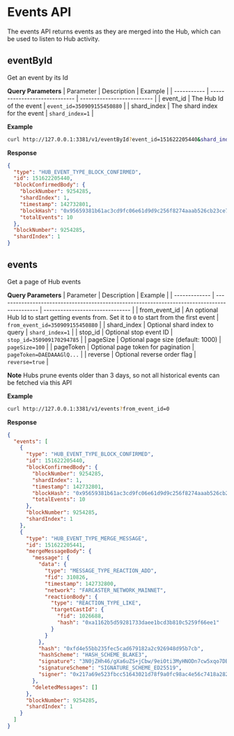 # Events API

The events API returns events as they are merged into the Hub, which can be used to listen to Hub activity.

## eventById

Get an event by its Id

**Query Parameters**
| Parameter   | Description                   | Example                    |
| ----------- | ----------------------------- | -------------------------- |
| event_id    | The Hub Id of the event       | `event_id=350909155450880` |
| shard_index | The shard index for the event | `shard_index=1`            |

**Example**

```bash
curl http://127.0.0.1:3381/v1/eventById?event_id=151622205440&shard_index=1

```

**Response**

```json
{
  "type": "HUB_EVENT_TYPE_BLOCK_CONFIRMED",
  "id": 151622205440,
  "blockConfirmedBody": {
    "blockNumber": 9254285,
    "shardIndex": 1,
    "timestamp": 142732801,
    "blockHash": "0x95659381b61ac3cd9fc06e61d9d9c256f8274aaab526cb23ce72856c2017f721",
    "totalEvents": 10
  },
  "blockNumber": 9254285,
  "shardIndex": 1
}
```

## events

Get a page of Hub events

**Query Parameters**
| Parameter     | Description                                                                                  | Example                         |
| ------------- | -------------------------------------------------------------------------------------------- | ------------------------------- |
| from_event_id | An optional Hub Id to start getting events from. Set it to `0` to start from the first event | `from_event_id=350909155450880` |
| shard_index   | Optional shard index to query                                                                | `shard_index=1`                 |
| stop_id       | Optional stop event ID                                                                       | `stop_id=350909170294785`       |
| pageSize      | Optional page size (default: 1000)                                                           | `pageSize=100`                  |
| pageToken     | Optional page token for pagination                                                           | `pageToken=DAEDAAAGlQ...`       |
| reverse       | Optional reverse order flag                                                                  | `reverse=true`                  |

**Note**
Hubs prune events older than 3 days, so not all historical events can be fetched via this API

**Example**

```bash
curl http://127.0.0.1:3381/v1/events?from_event_id=0

```

**Response**

```json
{
  "events": [
    {
      "type": "HUB_EVENT_TYPE_BLOCK_CONFIRMED",
      "id": 151622205440,
      "blockConfirmedBody": {
        "blockNumber": 9254285,
        "shardIndex": 1,
        "timestamp": 142732801,
        "blockHash": "0x95659381b61ac3cd9fc06e61d9d9c256f8274aaab526cb23ce72856c2017f721",
        "totalEvents": 10
      },
      "blockNumber": 9254285,
      "shardIndex": 1
    },
    {
      "type": "HUB_EVENT_TYPE_MERGE_MESSAGE",
      "id": 151622205441,
      "mergeMessageBody": {
        "message": {
          "data": {
            "type": "MESSAGE_TYPE_REACTION_ADD",
            "fid": 310826,
            "timestamp": 142732800,
            "network": "FARCASTER_NETWORK_MAINNET",
            "reactionBody": {
              "type": "REACTION_TYPE_LIKE",
              "targetCastId": {
                "fid": 1026688,
                "hash": "0xa1162b5d59281733daee1bcd3b810c5259f66ee1"
              }
            }
          },
          "hash": "0xfd4e55bb235fec5cad679182a2c926948d95b7cb",
          "hashScheme": "HASH_SCHEME_BLAKE3",
          "signature": "3N0jZHh46/gXa6uZS+jCbw/9eiOti3MyHNODn7cw5xqo7DBa45rixbzG2QNJtnDmF5XJb+q4GNv/eZF+19qQBw==",
          "signatureScheme": "SIGNATURE_SCHEME_ED25519",
          "signer": "0x217a69e523fbcc51643021d78f9a0fc98ac4e56c7418a2825f0870c81a5d18aa"
        },
        "deletedMessages": []
      },
      "blockNumber": 9254285,
      "shardIndex": 1
    }
  ]
}
```
